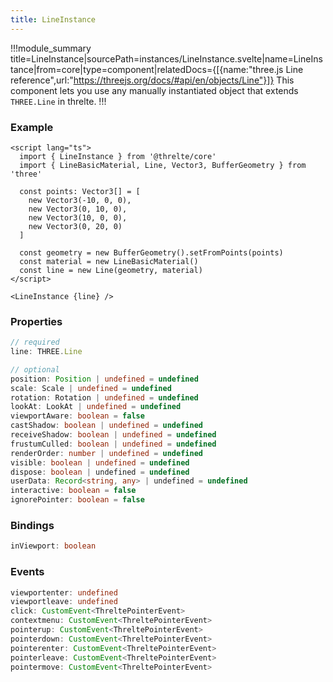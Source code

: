 ```yaml
---
title: LineInstance
---
```


!!!module_summary title=LineInstance|sourcePath=instances/LineInstance.svelte|name=LineInstance|from=core|type=component|relatedDocs={[{name:"three.js Line reference",url:"https://threejs.org/docs/#api/en/objects/Line"}]}
This component lets you use any manually instantiated object that extends `THREE.Line` in threlte.
!!!

### Example <!-- omit in toc -->

```svelte
<script lang="ts">
  import { LineInstance } from '@threlte/core'
  import { LineBasicMaterial, Line, Vector3, BufferGeometry } from 'three'

  const points: Vector3[] = [
    new Vector3(-10, 0, 0),
    new Vector3(0, 10, 0),
    new Vector3(10, 0, 0),
    new Vector3(0, 20, 0)
  ]

  const geometry = new BufferGeometry().setFromPoints(points)
  const material = new LineBasicMaterial()
  const line = new Line(geometry, material)
</script>

<LineInstance {line} />
```

### Properties

```ts
// required
line: THREE.Line

// optional
position: Position | undefined = undefined
scale: Scale | undefined = undefined
rotation: Rotation | undefined = undefined
lookAt: LookAt | undefined = undefined
viewportAware: boolean = false
castShadow: boolean | undefined = undefined
receiveShadow: boolean | undefined = undefined
frustumCulled: boolean | undefined = undefined
renderOrder: number | undefined = undefined
visible: boolean | undefined = undefined
dispose: boolean | undefined = undefined
userData: Record<string, any> | undefined = undefined
interactive: boolean = false
ignorePointer: boolean = false
```

### Bindings

```ts
inViewport: boolean
```

### Events

```ts
viewportenter: undefined
viewportleave: undefined
click: CustomEvent<ThreltePointerEvent>
contextmenu: CustomEvent<ThreltePointerEvent>
pointerup: CustomEvent<ThreltePointerEvent>
pointerdown: CustomEvent<ThreltePointerEvent>
pointerenter: CustomEvent<ThreltePointerEvent>
pointerleave: CustomEvent<ThreltePointerEvent>
pointermove: CustomEvent<ThreltePointerEvent>
```
